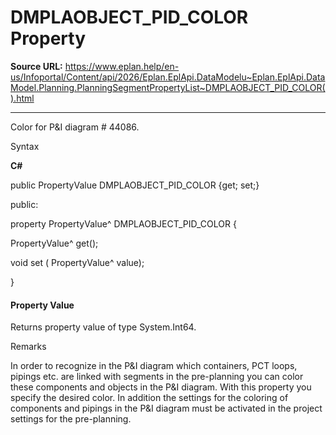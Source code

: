 # DMPLAOBJECT_PID_COLOR Property

**Source URL:** https://www.eplan.help/en-us/Infoportal/Content/api/2026/Eplan.EplApi.DataModelu~Eplan.EplApi.DataModel.Planning.PlanningSegmentPropertyList~DMPLAOBJECT_PID_COLOR().html

---

Color for P&I diagram # 44086.

Syntax

**C#**



public PropertyValue DMPLAOBJECT_PID_COLOR {get; set;}

public:

property PropertyValue^ DMPLAOBJECT_PID_COLOR {

   PropertyValue^ get();

   void set (    PropertyValue^ value);

}


#### Property Value

Returns property value of type System.Int64.

Remarks

In order to recognize in the P&I diagram which containers, PCT loops, pipings etc. are linked with segments in the pre-planning you can color these components and objects in the P&I diagram. With this property you specify the desired color. In addition the settings for the coloring of components and pipings in the P&I diagram must be activated in the project settings for the pre-planning.
